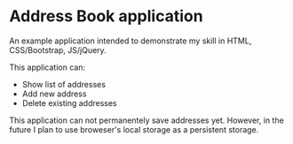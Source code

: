 # Address Book application
An example application intended to demonstrate my skill in HTML, CSS/Bootstrap, JS/jQuery.

This application can:
  * Show list of addresses
  * Add new address
  * Delete existing addresses

 This application can not permanentely save addresses yet.
 However, in the future I plan to use broweser's local storage as a persistent storage.